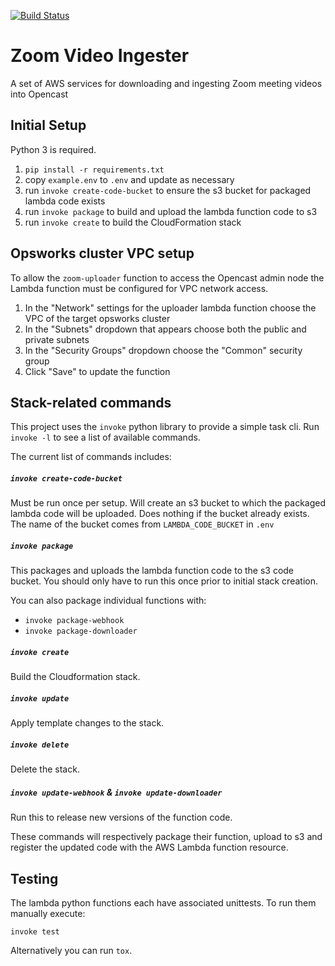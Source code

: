 [![Build Status](https://travis-ci.org/harvard-dce/zoom-recording-ingester.svg?branch=master)](https://travis-ci.org/harvard-dce/zoom-recording-ingester)

# Zoom Video Ingester

A set of AWS services for downloading and ingesting Zoom meeting videos into Opencast

## Initial Setup

Python 3 is required.

1. `pip install -r requirements.txt`
1. copy `example.env` to `.env` and update as necessary
1. run `invoke create-code-bucket` to ensure the s3 bucket for packaged lambda
   code exists
1. run `invoke package` to build and upload the lambda function code to s3
1. run `invoke create` to build the CloudFormation stack

## Opsworks cluster VPC setup

To allow the `zoom-uploader` function to access the Opencast admin node the Lambda
function must be configured for VPC network access.

1. In the "Network" settings for the uploader lambda function choose the VPC of 
the target opsworks cluster
1. In the "Subnets" dropdown that appears choose both the public and private subnets
1. In the "Security Groups" dropdown choose the "Common" security group
1. Click "Save" to update the function

## Stack-related commands

This project uses the `invoke` python library to provide a simple task cli. Run `invoke -l`
to see a list of available commands.

The current list of commands includes:

##### `invoke create-code-bucket`

Must be run once per setup. Will create an s3 bucket to which the packaged
lambda code will be uploaded. Does nothing if the bucket already exists. The
name of the bucket comes from `LAMBDA_CODE_BUCKET` in `.env`


##### `invoke package`

This packages and uploads the lambda function code to the s3 code bucket. You 
should only have to run this once prior to initial stack creation.

You can also package individual functions with:

* `invoke package-webhook`
* `invoke package-downloader`

##### `invoke create`

Build the Cloudformation stack. 

##### `invoke update`

Apply template changes to the stack.

##### `invoke delete`

Delete the stack.

##### `invoke update-webhook` & `invoke update-downloader`

Run this to release new versions of the function code.

These commands will respectively package their function, upload to s3 and
register the updated code with the AWS Lambda function resource.

## Testing

The lambda python functions each have associated unittests. To run them manually
execute:

`invoke test`

Alternatively you can run `tox`. 
